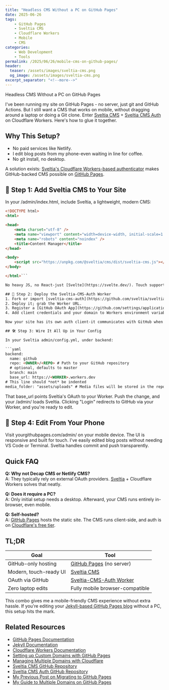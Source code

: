 ```yaml
---
title: "Headless CMS Without a PC on GitHub Pages"
date: 2025-06-26
tags:
    - GitHub Pages
    - Sveltia CMS
    - Cloudflare Workers
    - Mobile
    - CMS
categories: 
    - Web Development
    - Tools
permalink: /2025/06/26/mobile-cms-on-github-pages/
header:
  teaser: /assets/images/sveltia-cms.png
  og_image: /assets/images/sveltia-cms.png
excerpt_separator: "<!--more-->"
---
```


Headless CMS Without a PC on GitHub Pages

I've been running my site on GitHub Pages - no server, just git and GitHub Actions. But I still want a CMS that works on mobile, without dragging around a laptop or doing a Git clone. Enter [Sveltia CMS](https://github.com/sveltia/sveltia-cms) + [Sveltia CMS Auth](https://github.com/sveltia/sveltia-cms-auth) on Cloudflare Workers. Here's how to glue it together.

<!--more-->

## Why This Setup?
- No paid services like Netlify.
- I edit blog posts from my phone-even waiting in line for coffee.
- No git install, no desktop.

A solution exists: [Sveltia's Cloudflare Workers-based authenticator](https://github.com/sveltia/sveltia-cms-auth) makes GitHub-backed CMS possible on [GitHub Pages](https://pages.github.com/).

## 🎯 Step 1: Add Sveltia CMS to Your Site

In your /admin/index.html, include Sveltia, a lightweight, modern CMS:

```html
<!DOCTYPE html>
<html>

<head>
    <meta charset="utf-8" />
    <meta name="viewport" content="width=device-width, initial-scale=1.0" />
    <meta name="robots" content="noindex" />
    <title>Content Manager</title>
</head>

<body>
    <script src="https://unpkg.com/@sveltia/cms/dist/sveltia-cms.js"></script>
</body>

</html>```

No heavy JS, no React-just [Svelte](https://svelte.dev/). Touch support, dark mode, fast. It handles GitHub directly via your browser or the auth worker.

## 🔐 Step 2: Deploy the Sveltia-CMS-Auth Worker
1. Fork or import [sveltia-cms-auth](https://github.com/sveltia/sveltia-cms-auth) into [Cloudflare Workers](https://workers.cloudflare.com/).
2. Deploy it; grab the Worker URL.
3. Register a [GitHub OAuth App](https://github.com/settings/applications/new), using the Worker URL plus /callback for the redirect.
4. Add client credentials and your domain to Workers environment variables. Deploy again.

Now your site has its own auth client-it communicates with GitHub when you click Login.

## 🛠 Step 3: Wire It All Up in Your Config

In your Sveltia admin/config.yml, under backend:

```yaml
backend:
  name: github
  repo: <OWNER>/<REPO> # Path to your GitHub repository
  # optional, defaults to master
  branch: main
  base_url: https://<WORKER>.workers.dev
# This line should *not* be indented
media_folder: "assets/uploads" # Media files will be stored in the repo under images/uploads
```

That base_url points Sveltia's OAuth to your Worker. Push the change, and your /admin/ loads Sveltia. Clicking "Login" redirects to GitHub via your Worker, and you're ready to edit.

## 📱 Step 4: Edit From Your Phone

Visit yourgithubpages.com/admin/ on your mobile device. The UI is responsive and built for touch. I've easily edited blog posts without needing VS Code or Terminal. Sveltia handles commit and push transparently.

## Quick FAQ

**Q: Why not Decap CMS or Netlify CMS?**  
A: They typically rely on external OAuth providers. [Sveltia](https://github.com/sveltia/sveltia-cms) + Cloudflare Workers solves that neatly.

**Q: Does it require a PC?**  
A: Only initial setup needs a desktop. Afterward, your CMS runs entirely in-browser, even mobile.

**Q: Self-hosted?**  
A: [GitHub Pages](https://docs.github.com/en/pages) hosts the static site. The CMS runs client-side, and auth is on [Cloudflare's free tier](https://developers.cloudflare.com/workers/platform/pricing/).

## TL;DR

| Goal | Tool |
|------|------|
| GitHub-only hosting | [GitHub Pages](https://pages.github.com/) (no server) |
| Modern, touch-ready UI | [Sveltia CMS](https://github.com/sveltia/sveltia-cms) |
| OAuth via GitHub | [Sveltia-CMS-Auth Worker](https://github.com/sveltia/sveltia-cms-auth) |
| Zero laptop edits | Fully mobile browser-compatible |

This combo gives me a mobile-friendly CMS experience without extra hassle. If you're editing your [Jekyll-based GitHub Pages blog](https://docs.github.com/en/pages/setting-up-a-github-pages-site-with-jekyll/about-github-pages-and-jekyll) without a PC, this setup hits the mark.

## Related Resources

- [GitHub Pages Documentation](https://docs.github.com/en/pages)
- [Jekyll Documentation](https://jekyllrb.com/docs/)
- [Cloudflare Workers Documentation](https://developers.cloudflare.com/workers/)
- [Setting up Custom Domains with GitHub Pages](https://docs.github.com/en/pages/configuring-a-custom-domain-for-your-github-pages-site)
- [Managing Multiple Domains with Cloudflare](https://developers.cloudflare.com/dns/manage-dns-records/)
- [Sveltia CMS GitHub Repository](https://github.com/sveltia/sveltia-cms)
- [Sveltia CMS Auth GitHub Repository](https://github.com/sveltia/sveltia-cms-auth)
- [My Previous Post on Migrating to GitHub Pages](/2022/12/20/migrating-from-wordpress-to-github-pages)
- [My Guide to Multiple Domains on GitHub Pages](/2022/12/27/multiple-domains-on-github-pages)